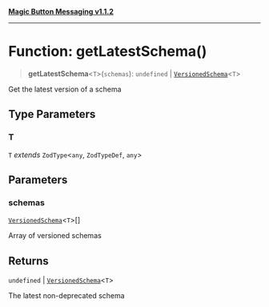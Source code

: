 [**Magic Button Messaging v1.1.2**](../README.md)

***

# Function: getLatestSchema()

> **getLatestSchema**\<`T`\>(`schemas`): `undefined` \| [`VersionedSchema`](../interfaces/VersionedSchema.md)\<`T`\>

Get the latest version of a schema

## Type Parameters

### T

`T` *extends* `ZodType`\<`any`, `ZodTypeDef`, `any`\>

## Parameters

### schemas

[`VersionedSchema`](../interfaces/VersionedSchema.md)\<`T`\>[]

Array of versioned schemas

## Returns

`undefined` \| [`VersionedSchema`](../interfaces/VersionedSchema.md)\<`T`\>

The latest non-deprecated schema
